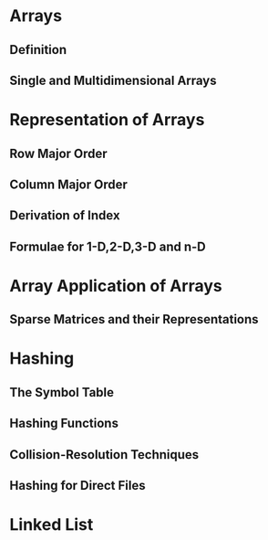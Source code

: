 # Arrays 
## Definition 
## Single and Multidimensional Arrays
# Representation of Arrays
## Row Major Order

## Column Major Order
## Derivation of Index
## Formulae for 1-D,2-D,3-D and n-D
# Array Application of Arrays
## Sparse Matrices and their Representations
# Hashing
## The Symbol Table
## Hashing Functions
## Collision-Resolution Techniques
## Hashing for Direct Files
# Linked List

